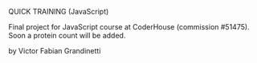  QUICK TRAINING (JavaScript)
 
 Final project for JavaScript course at CoderHouse (commission #51475). Soon a protein count will be added.
 
 by Victor Fabian Grandinetti
